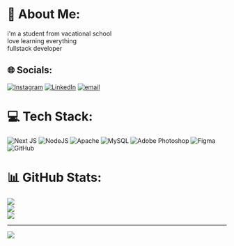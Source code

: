 # 💫 About Me:
i'm a student from vacational school <br>love learning everything<br>fullstack developer


## 🌐 Socials:
[![Instagram](https://img.shields.io/badge/Instagram-%23E4405F.svg?logo=Instagram&logoColor=white)](https://instagram.com/eyehaterangga) [![LinkedIn](https://img.shields.io/badge/LinkedIn-%230077B5.svg?logo=linkedin&logoColor=white)](https://linkedin.com/in/Rangga-Sidik-Permana) [![email](https://img.shields.io/badge/Email-D14836?logo=gmail&logoColor=white)](mailto:ranggasidik89@gmail.com) 

# 💻 Tech Stack:
![Next JS](https://img.shields.io/badge/Next-black?style=for-the-badge&logo=next.js&logoColor=white) ![NodeJS](https://img.shields.io/badge/node.js-6DA55F?style=for-the-badge&logo=node.js&logoColor=white) ![Apache](https://img.shields.io/badge/apache-%23D42029.svg?style=for-the-badge&logo=apache&logoColor=white) ![MySQL](https://img.shields.io/badge/mysql-4479A1.svg?style=for-the-badge&logo=mysql&logoColor=white) ![Adobe Photoshop](https://img.shields.io/badge/adobe%20photoshop-%2331A8FF.svg?style=for-the-badge&logo=adobe%20photoshop&logoColor=white) ![Figma](https://img.shields.io/badge/figma-%23F24E1E.svg?style=for-the-badge&logo=figma&logoColor=white) ![GitHub](https://img.shields.io/badge/github-%23121011.svg?style=for-the-badge&logo=github&logoColor=white)
# 📊 GitHub Stats:
![](https://github-readme-stats.vercel.app/api?username=Mahklvk&theme=dark&hide_border=false&include_all_commits=true&count_private=false)<br/>
![](https://nirzak-streak-stats.vercel.app/?user=Mahklvk&theme=dark&hide_border=false)<br/>
![](https://github-readme-stats.vercel.app/api/top-langs/?username=Mahklvk&theme=dark&hide_border=false&include_all_commits=true&count_private=false&layout=compact)

---
[![](https://visitcount.itsvg.in/api?id=Mahklvk&icon=0&color=0)](https://visitcount.itsvg.in)

<!-- Proudly created with GPRM ( https://gprm.itsvg.in ) -->
